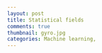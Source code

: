 ```yaml
---
layout: post
title: Statistical fields
comments: true
thumbnail: gyro.jpg
categories: Machine learning,
---
```

